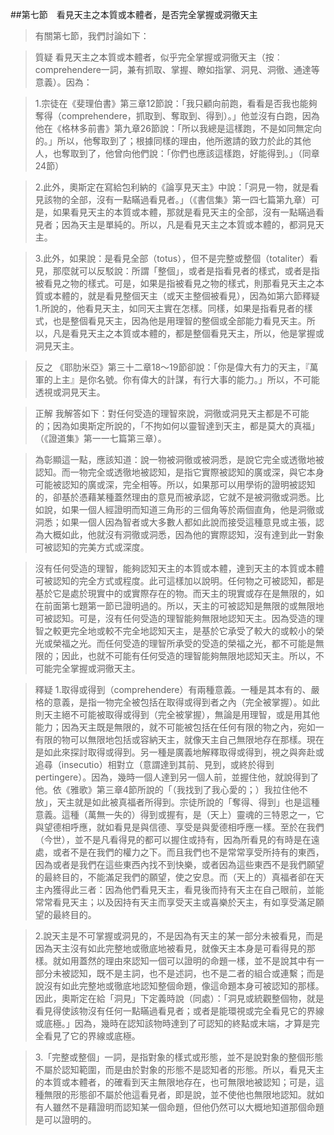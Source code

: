 ##第七節　看見天主之本質或本體者，是否完全掌握或洞徹天主
>有關第七節，我們討論如下：

>質疑	看見天主之本質或本體者，似乎完全掌握或洞徹天主（按︰comprehendere一詞，兼有抓取、掌握、瞭如指掌、洞見、洞徹、通達等意義）。因為：

>1.宗徒在《斐理伯書》第三章12節說：「我只顧向前跑，看看是否我也能夠奪得（comprehendere，抓取到、奪取到、得到）。」他並沒有白跑，因為他在《格林多前書》第九章26節說：「所以我總是這樣跑，不是如同無定向的。」所以，他奪取到了；根據同樣的理由，他所邀請的致力於此的其他人，也奪取到了，他曾向他們說：「你們也應該這樣跑，好能得到。」（同章24節）

>2.此外，奧斯定在寫給包利納的《論享見天主》中說：「洞見一物，就是看見該物的全部，沒有一點瞞過看見者。」（《書信集》第一四七篇第九章）可是，如果看見天主的本質或本體，那就是看見天主的全部，沒有一點瞞過看見者；因為天主是單純的。所以，凡是看見天主之本質或本體的，都洞見天主。

>3.此外，如果說：是看見全部（totus），但不是完整或整個（totaliter）看見，那麼就可以反駁說：所謂「整個」，或者是指看見者的樣式，或者是指被看見之物的樣式。可是，如果是指被看見之物的樣式，則那看見天主之本質或本體的，就是看見整個天主（或天主整個被看見），因為如第六節釋疑1.所說的，他看見天主，如同天主實在怎樣。同樣，如果是指看見者的樣式，也是整個看見天主，因為他是用理智的整個或全部能力看見天主。所以，凡是看見天主之本質或本體的，都是整個看見天主，所以，他是掌握或洞見天主。

>反之	 《耶肋米亞》第三十二章18～19節卻說：「你是偉大有力的天主，『萬軍的上主』是你名號。你有偉大的計謀，有行大事的能力。」所以，不可能透視或洞見天主。

>正解	我解答如下：對任何受造的理智來說，洞徹或洞見天主都是不可能的；因為如奧斯定所說的，「不拘如何以靈智達到天主，都是莫大的真福」（《證道集》第一一七篇第三章）。

>為彰顯這一點，應該知道：說一物被洞徹或被洞悉，是說它完全或透徹地被認知。而一物完全或透徹地被認知，是指它實際被認知的廣或深，與它本身可能被認知的廣或深，完全相等。所以，如果那可以用學術的證明被認知的，卻基於憑藉某種蓋然理由的意見而被承認，它就不是被洞徹或洞悉。比如說，如果一個人經證明而知道三角形的三個角等於兩個直角，他是洞徹或洞悉；如果一個人因為智者或大多數人都如此說而接受這種意見或主張，認為大概如此，他就沒有洞徹或洞悉，因為他的實際認知，沒有達到此一對象可被認知的完美方式或深度。

>沒有任何受造的理智，能夠認知天主的本質或本體，達到天主的本質或本體可被認知的完全方式或程度。此可這樣加以說明。任何物之可被認知，都是基於它是處於現實中的或實際存在的物。而天主的現實或存在是無限的，如在前面第七題第一節已證明過的。所以，天主的可被認知是無限的或無限地可被認知。可是，沒有任何受造的理智能夠無限地認知天主。因為受造的理智之較更完全地或較不完全地認知天主，是基於它承受了較大的或較小的榮光或榮福之光。而任何受造的理智所承受的受造的榮福之光，都不可能是無限的；因此，也就不可能有任何受造的理智能夠無限地認知天主。所以，不可能完全掌握或洞徹天主。

>釋疑	1.取得或得到（comprehendere）有兩種意義。一種是其本有的、嚴格的意義，是指一物完全被包括在取得或得到者之內（完全被掌握）。如此則天主絕不可能被取得或得到（完全被掌握），無論是用理智，或是用其他能力；因為天主既是無限的，就不可能被包括在任何有限的物之內，宛如一有限的物可以無限地包括或容納天主，就像天主自己無限地存在那樣。現在是如此來探討取得或得到。另一種是廣義地解釋取得或得到，視之與奔赴或追尋（insecutio）相對立（意謂達到其前、見到，或終於得到pertingere）。因為，幾時一個人達到另一個人前，並握住他，就說得到了他。依《雅歌》第三章4節所說的「（我找到了我心愛的；）我拉住他不放」，天主就是如此被真福者所得到。宗徒所說的「奪得、得到」也是這種意義。這種（萬無一失的）得到或握有，是（天上）靈魂的三特恩之一，它與望德相呼應，就如看見是與信德、享受是與愛德相呼應一樣。至於在我們（今世），並不是凡看得見的都可以握住或持有，因為所看見的有時是在遠處，或者不是在我們的權力之下。而且我們也不是常常享受所持有的東西，因為或者是我們在這些東西內找不到快樂，或者因為這些東西不是我們願望的最終目的，不能滿足我們的願望，使之安息。而（天上的）真福者卻在天主內獲得此三者：因為他們看見天主，看見後而持有天主在自己眼前，並能常常看見天主；以及因持有天主而享受天主或喜樂於天主，有如享受滿足願望的最終目的。

>2.說天主是不可掌握或洞見的，不是因為有天主的某一部分未被看見，而是因為天主沒有如此完整地或徹底地被看見，就像天主本身是可看得見的那樣。就如用蓋然的理由來認知一個可以證明的命題一樣，並不是說其中有一部分未被認知，既不是主詞，也不是述詞，也不是二者的組合或連繫；而是說沒有如此完整地或徹底地認知整個命題，像這命題本身可被認知的那樣。因此，奧斯定在給「洞見」下定義時說（同處）：「洞見或統觀整個物，就是看見得使該物沒有任何一點瞞過看見者；或者是能環視或完全看見它的界線或底極。」因為，幾時在認知該物時達到了可認知的終點或末端，才算是完全看見了它的界線或底極。

>3.「完整或整個」一詞，是指對象的樣式或形態，並不是說對象的整個形態不屬於認知範圍，而是由於對象的形態不是認知者的形態。所以，看見天主的本質或本體者，的確看到天主無限地存在，也可無限地被認知；可是，這種無限的形態卻不屬於他這看見者，即是說，並不使他也無限地認知。就如有人雖然不是藉證明而認知某一個命題，但他仍然可以大概地知道那個命題是可以證明的。
